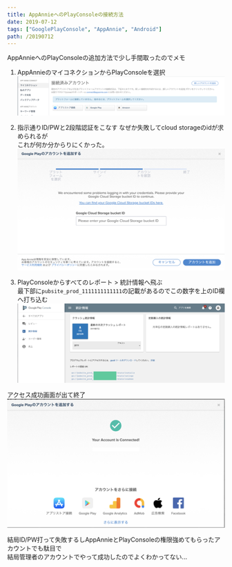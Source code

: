 ```yaml
---
title: AppAnnieへのPlayConsoleの接続方法
date: 2019-07-12
tags: ["GooglePlayConsole", "AppAnnie", "Android"]
path: /20190712
---
```


AppAnnieへのPlayConsoleの追加方法で少し手間取ったのでメモ

1. AppAnnieのマイコネクションからPlayConsoleを選択
![1.png](1.png)

2. 指示通りID/PWと2段階認証をこなす
なぜか失敗してcloud storageのidが求められるが  
これが何か分からりにくかった。
![2.png](2.png)

3. PlayConsoleからすべてのレポート > 統計情報へ飛ぶ  
最下部に`pubsite_prod_1111111111111`の記載があるのでこの数字を上のID欄へ打ち込む
![3.png](3.png)

アクセス成功画面が出て終了
![4.png](4.png)

結局ID/PW打って失敗するしAppAnnieとPlayConsoleの権限強めてもらったアカウントでも駄目で  
結局管理者のアカウントでやって成功したのでよくわかってない...